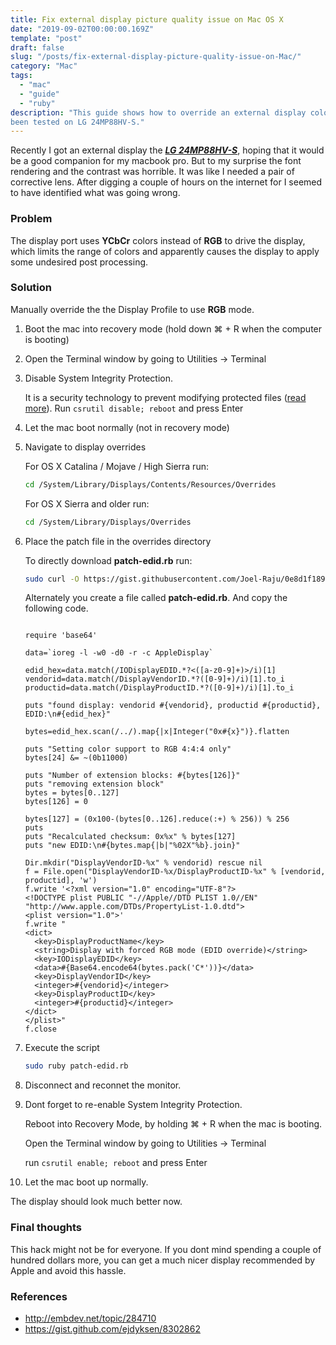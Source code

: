 ```yaml
---
title: Fix external display picture quality issue on Mac OS X
date: "2019-09-02T00:00:00.169Z"
template: "post"
draft: false
slug: "/posts/fix-external-display-picture-quality-issue-on-Mac/"
category: "Mac"
tags:
  - "mac"
  - "guide"
  - "ruby"
description: "This guide shows how to override an external display color profile on Mac OS X. It has
been tested on LG 24MP88HV-S."
---
```


Recently I got an external display the [***LG 24MP88HV-S***](https://www.lg.com/us/displays/lg-24MP88HV-S-led-display),
hoping that it would be a good companion for my macbook pro. But to my surprise the font rendering and
the contrast was horrible. It was like I needed a pair of corrective lens. After
digging a couple of hours on the internet for I seemed to have identified what was going wrong.

### Problem ###

The display port uses **YCbCr** colors instead of **RGB** to drive the display, which limits
the range of colors and apparently causes the display to apply some undesired post processing.

### Solution ###

Manually override the the Display Profile to use **RGB** mode.

1. Boot the mac into recovery mode (hold down ⌘ + R when the computer is booting)

2. Open the Terminal window by going to Utilities -> Terminal

3. Disable System Integrity Protection.

    It is a security technology to prevent modifying protected files ([read more](https://support.apple.com/en-us/HT204899)).
    Run  `csrutil disable; reboot` and press Enter

4. Let the mac boot normally (not in recovery mode)

5. Navigate to display overrides

    For OS X Catalina / Mojave / High Sierra run:

    ```bash
    cd /System/Library/Displays/Contents/Resources/Overrides
    ```

    For OS X Sierra and older run:

    ```bash
    cd /System/Library/Displays/Overrides
    ```

6. Place the patch file in the overrides directory

    To directly download **patch-edid.rb** run:

    ```bash
    sudo curl -O https://gist.githubusercontent.com/Joel-Raju/0e8d1f1891175f544d75b4ba4dda1926/raw/d350425daf4bbf7ec953ed70ac77e9e6399d633b/patch-edid.rb
    ```

    Alternately you create a file called **patch-edid.rb**. And copy the following code.

    ```ruby{numberLines: true}

    require 'base64'

    data=`ioreg -l -w0 -d0 -r -c AppleDisplay`

    edid_hex=data.match(/IODisplayEDID.*?<([a-z0-9]+)>/i)[1]
    vendorid=data.match(/DisplayVendorID.*?([0-9]+)/i)[1].to_i
    productid=data.match(/DisplayProductID.*?([0-9]+)/i)[1].to_i

    puts "found display: vendorid #{vendorid}, productid #{productid}, EDID:\n#{edid_hex}"

    bytes=edid_hex.scan(/../).map{|x|Integer("0x#{x}")}.flatten

    puts "Setting color support to RGB 4:4:4 only"
    bytes[24] &= ~(0b11000)

    puts "Number of extension blocks: #{bytes[126]}"
    puts "removing extension block"
    bytes = bytes[0..127]
    bytes[126] = 0

    bytes[127] = (0x100-(bytes[0..126].reduce(:+) % 256)) % 256
    puts 
    puts "Recalculated checksum: 0x%x" % bytes[127]
    puts "new EDID:\n#{bytes.map{|b|"%02X"%b}.join}"

    Dir.mkdir("DisplayVendorID-%x" % vendorid) rescue nil
    f = File.open("DisplayVendorID-%x/DisplayProductID-%x" % [vendorid, productid], 'w')
    f.write '<?xml version="1.0" encoding="UTF-8"?>
    <!DOCTYPE plist PUBLIC "-//Apple//DTD PLIST 1.0//EN" "http://www.apple.com/DTDs/PropertyList-1.0.dtd">
    <plist version="1.0">'
    f.write "
    <dict>
      <key>DisplayProductName</key>
      <string>Display with forced RGB mode (EDID override)</string>
      <key>IODisplayEDID</key>
      <data>#{Base64.encode64(bytes.pack('C*'))}</data>
      <key>DisplayVendorID</key>
      <integer>#{vendorid}</integer>
      <key>DisplayProductID</key>
      <integer>#{productid}</integer>
    </dict>
    </plist>"
    f.close
    ```

7. Execute the script

    ```bash
    sudo ruby patch-edid.rb
    ```

8. Disconnect and reconnet the monitor.

9. Dont forget to re-enable System Integrity Protection.

    Reboot into Recovery Mode, by holding ⌘ + R when the mac is booting.

    Open the Terminal window by going to Utilities -> Terminal

    run `csrutil enable; reboot` and press Enter

10. Let the mac boot up normally.

The display should look much better now.

### Final thoughts ###

This hack might not be for everyone. If you dont mind spending a couple of hundred dollars more, you
can get a much nicer display recommended by Apple and avoid this hassle.

### References ###

* <http://embdev.net/topic/284710>
* <https://gist.github.com/ejdyksen/8302862>
